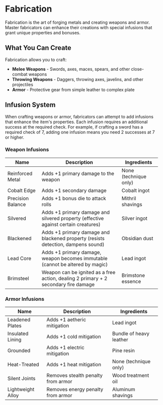 # Fabrication

Fabrication is the art of forging metals and creating weapons and armor. Master fabricators can enhance their creations with special infusions that grant unique properties and bonuses.

## What You Can Create

Fabrication allows you to craft:
- **Melee Weapons** - Swords, axes, maces, spears, and other close-combat weapons
- **Throwing Weapons** - Daggers, throwing axes, javelins, and other projectiles
- **Armor** - Protective gear from simple leather to complex plate

## Infusion System

When crafting weapons or armor, fabricators can attempt to add infusions that enhance the item's properties. Each infusion requires an additional success at the required check. For example, if crafting a sword has a required check of 7, adding one infusion means you need 2 successes at 7 or higher.

### Weapon Infusions

| Name | Description | Ingredients |
|------|-------------|-------------|
| Reinforced Metal | Adds +1 primary damage to the weapon | None (technique only) |
| Cobalt Edge | Adds +1 secondary damage | Cobalt ingot |
| Precision Balance | Adds +1 bonus die to attack rolls | Mithril shavings |
| Silvered | Adds +1 primary damage and silvered property (effective against certain creatures) | Silver ingot |
| Blackened | Adds +1 primary damage and blackened property (resists detection, dampens sound) | Obsidian dust |
| Lead Core | Adds +1 primary damage, weapon becomes immutable (cannot be altered by magic) | Lead ingot |
| Brimsteel | Weapon can be ignited as a free action, dealing 2 primary + 2 secondary fire damage | Brimstone essence |

### Armor Infusions

| Name | Description | Ingredients |
|------|-------------|-------------|
| Leadened Plates | Adds +1 aetheric mitigation | Lead ingot |
| Insulated Lining | Adds +1 cold mitigation | Bundle of heavy leather |
| Grounded | Adds +1 electric mitigation | Pine resin |
| Heat-Treated | Adds +1 heat mitigation | None (technique only) |
| Silent Joints | Removes stealth penalty from armor | Wood treatment oil |
| Lightweight Alloy | Removes energy penalty from armor | Aluminum shavings |